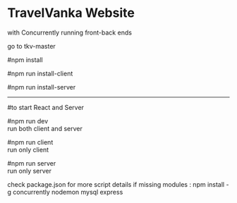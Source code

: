 # TravelVanka Website
with Concurrently running front-back ends

 go to tkv-master 
 
#npm install
 
#npm run install-client

#npm run install-server

 -----------------------------------------------------
 
#to start React and Server

 #npm run dev     
 run both client and server
 
 
 #npm run client  
 run only client
 
 
 #npm run server  
 run only server
 

 check package.json for more script details
 if missing modules :
 npm install -g concurrently nodemon mysql express 

